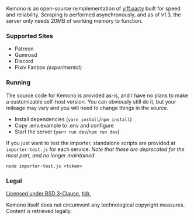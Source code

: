 Kemono is an open-source reimplementation of [yiff.party](https://yiff.party/) built for speed and reliability. Scraping is performed asynchronously, and as of v1.3, the server only needs 20MB of working memory to function.
### Supported Sites
- Patreon
- Gumroad
- Discord
- Pixiv Fanbox *(experimental)*

### Running
The source code for Kemono is provided as-is, and I have no plans to make a customizable self-host version. You can obviously still do it, but your mileage may vary and you will need to change things in the source.

- Install dependencies (`yarn install`/`npm install`)
- Copy .env.example to .env and configure
- Start the server (`yarn run dev`/`npm run dev`)

If you just want to test the importer, standalone scripts are provided at `importer-test.js` for each service. *Note that these are deprecated for the most part, and no longer maintained.*

`node importer-test.js <token>`
### Legal
[Licensed under BSD 3-Clause.](/LICENSE) [tldr.](https://www.tldrlegal.com/l/bsd3)

Kemono itself does not circumvent any technological copyright measures. Content is retrieved legally.
